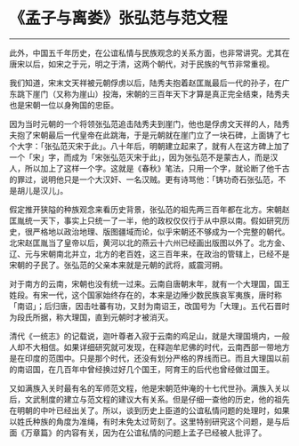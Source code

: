 # 《孟子与离娄》张弘范与范文程

------

此外，中国五千年历史，在公谊私情与民族观念的关系方面，也非常讲究。尤其在唐宋以后，如宋之于元，明之于清，这两个朝代，对于民族的气节非常重视。

我们知道，宋末文天祥被元朝俘虏以后，陆秀夫抱着赵匡胤最后一代的孙子，在广东跳下崖门（又称为崖山）投海，宋朝的三百年天下才算是真正完全结束，陆秀夫也是宋朝一位以身殉国的忠臣。

因为当时元朝的一个将领张弘范追击陆秀夫到崖门，他也是俘虏文天祥的人，陆秀夫抱了宋朝最后一代皇帝在此跳海，于是元朝就在崖门立了一块石碑，上面铸了七个大字：「张弘范灭宋于此」。八十年后，明朝建立起来了，就有人在这方碑上加了一个「宋」字，而成为「宋张弘范灭宋于此」，因为张弘范不是蒙古人，而是汉人，所以加上了这样一个字。这就是《春秋》笔法，只用一个字，就论断了他千古的罪过，说明他只是一个大汉奸、一名汉贼。更有诗骂他：「铸功奇石张弘范，不是胡儿是汉儿」。

假定推开狭隘的种族观念来看历史背景，张弘范的祖先两三百年都在北方。宋朝赵匡胤统一天下，事实上只统一了一半，他的政权仅仅行于从中原以南。假如研究历史，很严格地以政治地理、版图疆域而论，似乎宋朝还不够成为一个完整的朝代。北宋赵匡胤当了皇帝以后，黄河以北的燕云十六州已经画出版图以外了。北方金、辽、元与宋朝南北并立，北方的老百姓，这三百年来，在政治的管辖上，已经不是宋朝的子民了。张弘范的父亲本来就是元朝的武将，威震河朔。

对于南方的云南，宋朝也没有统一过来。云南自唐朝末年，就有一个大理国，国王姓段。有宋一代，这个国家始终存在的，本来是边陲少数民族哀军夷族，唐时称「南诏」；后归唐，因击吐蕃有功，又封为南诏王，改国号为「大理」。五代石晋时为段氏所据，称大理国，直到元朝时才被消灭。

清代《一统志》的记载说，迦叶尊者入寂于云南的鸡足山，就是大理国境内，一般人却不大相信。如果详细研究就可发现，在释迦牟尼佛的时代，云南西部一带地方是在印度的范围中。只是那个时代，还没有划分严格的界线而已。而且大理国以前的南诏国，在几百年中曾经换过好几个国王，阿育王的后代也曾经做过国王。

又如满族入关时最有名的军师范文程，他是宋朝范仲淹的十七代世孙。满族入关以后，文武制度的建立与范文程的建议大有关系。但是仔细一查他的历史，他的祖先在明朝的中叶已经出关了。所以，谈到历史上臣道的公谊私情问题的处理时，如果以姓氏种族的角度为准绳，有时未免太过苛刻了。这里特别研究这个问题，是与后面《万章篇》的内容有关，因为在公谊私情的问题上孟子已经被人批评了。

